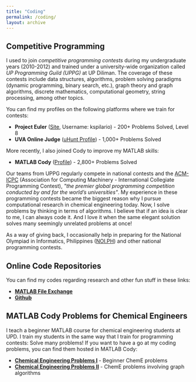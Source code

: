 ```yaml
---
title: "Coding"
permalink: /coding/
layout: archive
---
```


## Competitive Programming

I used to join *competitive programming contests* during my undergraduate years (2010-2012) and trained under a university-wide organization called *UP Programming Guild (UPPG)* at UP Diliman. The coverage of these contests include data structures, algorithms, problem solving paradigms (dynamic programming, binary search, etc.), graph theory and graph algorithms, discrete mathematics, computational geometry, string processing, among other topics. 

You can find my profiles on the following platforms where we train for contests:
- **Project Euler** ([Site](https://projecteuler.net/), Username: kspilario) - 200+ Problems Solved, Level 8
- **UVA Online Judge** ([uHunt Profile](https://uhunt.onlinejudge.org/id/58112)) - 1,000+ Problems Solved

More recently, I also joined Cody to improve my MATLAB skills:
- **MATLAB Cody** ([Profile](https://www.mathworks.com/matlabcentral/cody/players/8722869)) - 2,800+ Problems Solved 

Our teams from UPPG regularly compete in national contests and the [ACM-ICPC](https://icpc.global/) (Association for Computing Machinery - International Collegiate Programming Contest), *"the premier global programming competition conducted by and for the world’s universities"*. My experience in these programming contests became the biggest reason why I pursue computational research in chemical engineering today. Now, I solve problems by thinking in terms of algorithms. I believe that if an idea is clear to me, I can always code it. And I love it when the same elegant solution solves many seemingly unrelated problems at once!  

As a way of giving back, I occasionally help in preparing for the National Olympiad in Informatics, Philippines ([NOI.PH](https://noi.ph/)) and other national programming contests.

## Online Code Repositories

You can find my codes regarding research and other fun stuff in these links:
- [**MATLAB File Exchange**](https://www.mathworks.com/matlabcentral/profile/authors/8722869?detail=fileexchange) 
- [**Github**](https://github.com/kspilario)

## MATLAB Cody Problems for Chemical Engineers

I teach a beginner MATLAB course for chemical engineering students at UPD. I train my students in the same way that I train for programming contests: Solve many problems! If you want to have a go at my coding problems, you can find them hosted in MATLAB Cody:
- [**Chemical Engineering Problems I**](https://www.mathworks.com/matlabcentral/cody/groups/2385) - Beginner ChemE problems
- [**Chemical Engineering Problems II**](https://www.mathworks.com/matlabcentral/cody/groups/2508) - ChemE problems involving graph algorithms
